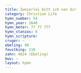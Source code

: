 ```yaml
---
title: Zweierlei bitt ich von dir
category: Christian Life
hymn_number: 54
hymn_year: 1648
hymn_meter: 77 77 777
hymn_stanzas: 6
hymn_scripture: 
cruger: —
ebeling: 90
feustking: 110
zahn: 4824 (Ebeling)
bwv: —
layout: hymn
---
```

<br>

